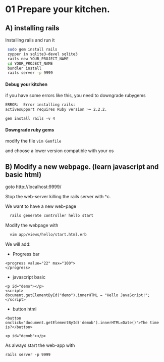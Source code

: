 # 01 Prepare your kitchen.

## A) installing rails

Installing rails and run it

```bash
 sudo gem install rails
 zypper in sqlite3-devel sqlite3
 rails new YOUR_PROJECT_NAME
 cd YOUR_PROJECT_NAME
 bundler install
 rails server -p 9999
```

#### Debug your kitchen

if you have some errors like this, you need to downgrade rubygems

```bash
ERROR:  Error installing rails:
activesupport requires Ruby version >= 2.2.2.
```

`gem install rails -v 4`

#### Downgrade ruby gems

modify the file
`vim Gemfile`

and choose a lower version compatible with your os

## B) Modify a new webpage. (learn javascript and basic html)

goto http://localhost:9999/

Stop the web-server killing the rails server with ^c.

We want to have a new web-page
```bash
  rails generate controller hello start
```

Modify the webpage with
```bash
  vim app/views/hello/start.html.erb
```

We will add:


* Progress bar
```
<progress value="22" max="100">
</progress>
```

* javascript basic
```
<p id="demo"></p>
<script>
document.getElementById("demo").innerHTML = "Hello JavaScript!";
</script> 
```

* button html

```
<button onclick="document.getElementById('demob').innerHTML=Date()">The time is?</button>

<p id="demob"></p>
```

As always start the web-app with 

```rails server -p 9999```
